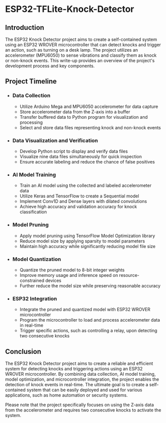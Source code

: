 # ESP32-TFLite-Knock-Detector

## Introduction
The ESP32 Knock Detector project aims to create a self-contained system using an ESP32 WROVER microcontroller that can detect knocks and trigger an action, such as turning on a desk lamp. The project utilizes an accelerometer (MPU6050) to sense vibrations and classify them as knock or non-knock events. This write-up provides an overview of the project's development process and key components.

## Project Timeline
* ### Data Collection
  - Utilize Arduino Mega and MPU6050 accelerometer for data capture
  - Store accelerometer data from the Z-axis into a buffer
  - Transfer buffered data to Python program for visualization and processing
  - Select and store data files representing knock and non-knock events
* ### Data Visualization and Verification
  - Develop Python script to display and verify data files
  - Visualize nine data files simultaneously for quick inspection
  - Ensure accurate labeling and reduce the chance of false positives
* ### AI Model Training
  - Train an AI model using the collected and labeled accelerometer data
  - Utilize Keras and TensorFlow to create a Sequential model
  - Implement Conv1D and Dense layers with dilated convolutions
  - Achieve high accuracy and validation accuracy for knock classification
* ### Model Pruning
  - Apply model pruning using TensorFlow Model Optimization library
  - Reduce model size by applying sparsity to model parameters
  - Maintain high accuracy while significantly reducing model file size
* ### Model Quantization
  - Quantize the pruned model to 8-bit integer weights
  - Improve memory usage and inference speed on resource-constrained devices
  - Further reduce the model size while preserving reasonable accuracy
* ### ESP32 Integration
  - Integrate the pruned and quantized model with ESP32 WROVER microcontroller
  - Program the microcontroller to load and process accelerometer data in real-time
  - Trigger specific actions, such as controlling a relay, upon detecting two consecutive knocks

## Conclusion
The ESP32 Knock Detector project aims to create a reliable and efficient system for detecting knocks and triggering actions using an ESP32 WROVER microcontroller. By combining data collection, AI model training, model optimization, and microcontroller integration, the project enables the detection of knock events in real-time. The ultimate goal is to create a self-contained system that can be easily deployed and used for various applications, such as home automation or security systems.

Please note that the project specifically focuses on using the Z-axis data from the accelerometer and requires two consecutive knocks to activate the system.
